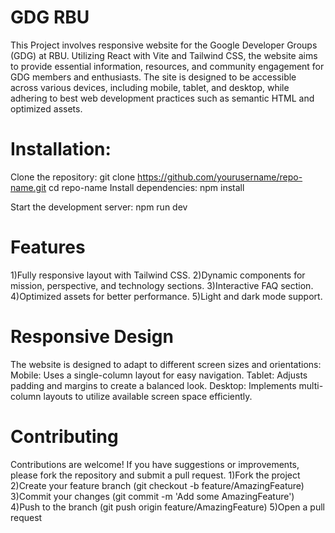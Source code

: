 # GDG RBU
 This Project involves responsive website for the Google Developer Groups (GDG) at RBU. Utilizing React with Vite and Tailwind CSS, the website aims to provide essential information, resources, and community engagement for GDG members and enthusiasts. The site is designed to be accessible across various devices, including mobile, tablet, and desktop, while adhering to best web development practices such as semantic HTML and optimized assets.

# Installation:
  Clone the repository:
    git clone https://github.com/yourusername/repo-name.git
    cd repo-name
Install dependencies:
  npm install

Start the development server:
    npm run dev

# Features
  1)Fully responsive layout with Tailwind CSS.
 2)Dynamic components for mission, perspective, and technology sections.
 3)Interactive FAQ section.
 4)Optimized assets for better performance.
 5)Light and dark mode support.

# Responsive Design
The website is designed to adapt to different screen sizes and orientations:
  Mobile: Uses a single-column layout for easy navigation.
  Tablet: Adjusts padding and margins to create a balanced look.
  Desktop: Implements multi-column layouts to utilize available screen space efficiently.


# Contributing
  Contributions are welcome! If you have suggestions or improvements, please fork the repository and submit a pull request.
  1)Fork the project
  2)Create your feature branch (git checkout -b feature/AmazingFeature)
  3)Commit your changes (git commit -m 'Add some AmazingFeature')
  4)Push to the branch (git push origin feature/AmazingFeature)
  5)Open a pull request
